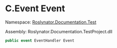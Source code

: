 # C\.Event Event

Namespace: [Roslynator.Documentation.Test](../../README.md)

Assembly: Roslynator\.Documentation\.TestProject\.dll

```csharp
public event EventHandler Event
```

